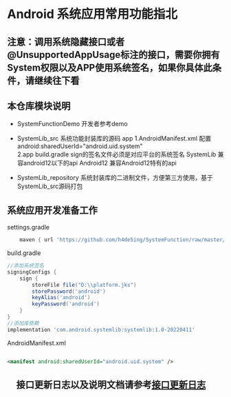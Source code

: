 # Android 系统应用常用功能指北

## 注意：调用系统隐藏接口或者@UnsupportedAppUsage标注的接口，需要你拥有System权限以及APP使用系统签名，如果你具体此条件，请继续往下看

## 本仓库模块说明

- SystemFunctionDemo 开发者参考demo

- SystemLib_src 系统功能封装库的源码 app 1.AndroidManifest.xml 配置android:sharedUserId="android.uid.system"  
  2.app build.gradle sign的签名文件必须是对应平台的系统签名 SystemLib 兼容android12以下的api Android12 兼容Android12特有的api
- SystemLib_repository 系统封装库的二进制文件，方便第三方使用，基于SystemLib_src源码打包

## 系统应用开发准备工作

settings.gradle

```groovy
    maven { url 'https://github.com/h4de5ing/SystemFunction/raw/master/SystemLib_repository' }
```

build.gradle

```groovy
//添加系统签名
signingConfigs {
    sign {
        storeFile file("D:\\platform.jks")
        storePassword('android')
        keyAlias('android')
        keyPassword('android')
    }
}
//添加库依赖
implementation 'com.android.systemlib:systemlib:1.0-20220411'

```

AndroidManifest.xml

```xml

<manifest android:sharedUserId="android.uid.system" />

```

## 　接口更新日志以及说明文档请参考[接口更新日志](Log.md)